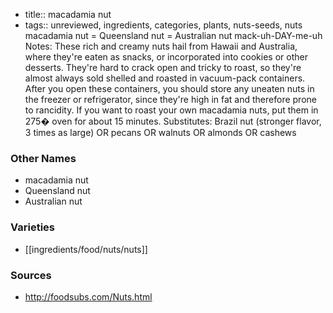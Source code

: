 - title:: macadamia nut
- tags:: unreviewed, ingredients, categories, plants, nuts-seeds, nuts
macadamia nut = Queensland nut = Australian nut mack-uh-DAY-me-uh Notes: These rich and creamy nuts hail from Hawaii and Australia, where they're eaten as snacks, or incorporated into cookies or other desserts. They're hard to crack open and tricky to roast, so they're almost always sold shelled and roasted in vacuum-pack containers. After you open these containers, you should store any uneaten nuts in the freezer or refrigerator, since they're high in fat and therefore prone to rancidity. If you want to roast your own macadamia nuts, put them in 275� oven for about 15 minutes. Substitutes: Brazil nut (stronger flavor, 3 times as large) OR pecans OR walnuts OR almonds OR cashews

### Other Names

* macadamia nut
* Queensland nut
* Australian nut

### Varieties

* [[ingredients/food/nuts/nuts]]

### Sources
* http://foodsubs.com/Nuts.html
